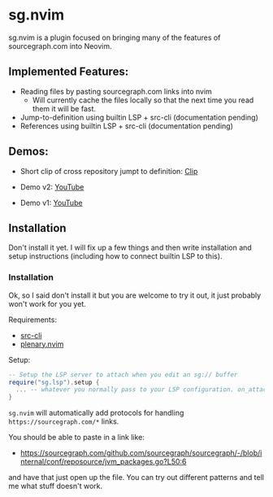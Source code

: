 # sg.nvim

sg.nvim is a plugin focused on bringing many of the features of sourcegraph.com into Neovim.

## Implemented Features:

- Reading files by pasting sourcegraph.com links into nvim
  - Will currently cache the files locally so that the next time you read them it will be fast.
- Jump-to-definition using builtin LSP + src-cli (documentation pending)
- References using builtin LSP + src-cli (documentation pending)


## Demos:

- Short clip of cross repository jumpt to definition: [Clip](https://clips.twitch.tv/AmazonianSullenSwordBloodTrail-l8H5WKEd8sNpEdIT)

- Demo v2: [YouTube](https://www.youtube.com/watch?v=RCyBnAx-4Q4)
- Demo v1: [YouTube](https://youtu.be/iCdsD6MiLQs)

## Installation

Don't install it yet. I will fix up a few things and then write installation
and setup instructions (including how to connect builtin LSP to this).

### Installation

Ok, so I said don't install it but you are welcome to try it out, it just probably won't work for you yet.

Requirements:
- [src-cli](https://github.com/sourcegraph/src-cli)
- [plenary.nvim](https://github.com/nvim-lua/plenary.nvim)

Setup:

```lua
-- Setup the LSP server to attach when you edit an sg:// buffer
require("sg.lsp").setup {
  ... -- whatever you normally pass to your LSP configuration. on_attach, etc.
}
```

`sg.nvim` will automatically add protocols for handling
`https://sourcegraph.com/*` links.

You should be able to paste in a link like:
- https://sourcegraph.com/github.com/sourcegraph/sourcegraph/-/blob/internal/conf/reposource/jvm_packages.go?L50:6

and have that just open up the file. You can try out different patterns and tell me what stuff doesn't work.
